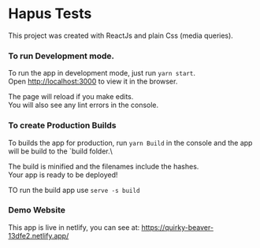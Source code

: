 # Hapus Tests
This project was created with ReactJs and plain Css (media queries).

### To run Development mode.
To run the app in development mode, just run `yarn start`. \
Open [http://localhost:3000](http://localhost:3000) to view it in the browser.

The page will reload if you make edits.\
You will also see any lint errors in the console.

###  To create Production Builds
To builds the app for production, run `yarn Build` in the console and the app will be build to the `build folder.\

The build is minified and the filenames include the hashes.\
Your app is ready to be deployed!

TO run the build app use `serve -s build`


### Demo Website

This app is live in netlify, you can see at: https://quirky-beaver-13dfe2.netlify.app/
